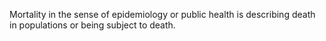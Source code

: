 Mortality in the sense of epidemiology or public health is describing death in populations or being subject to death.